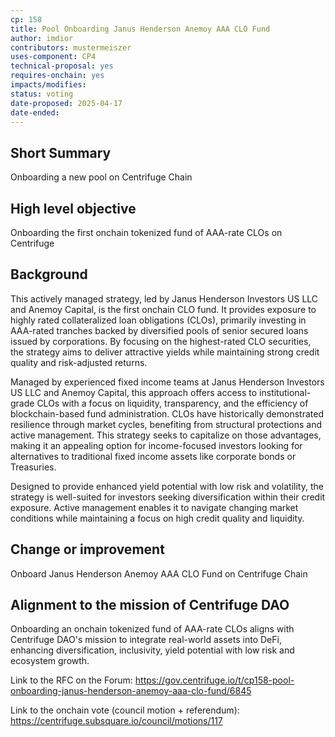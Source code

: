 ```yaml
---
cp: 158
title: Pool Onboarding Janus Henderson Anemoy AAA CLO Fund
author: imdior
contributors: mustermeiszer
uses-component: CP4
technical-proposal: yes
requires-onchain: yes
impacts/modifies: 
status: voting
date-proposed: 2025-04-17
date-ended: 
---
```


## Short Summary 
Onboarding a new pool on Centrifuge Chain

## High level objective 
Onboarding the first onchain tokenized fund of AAA-rate CLOs on Centrifuge

## Background 

This actively managed strategy, led by Janus Henderson Investors US LLC and Anemoy Capital, is the first onchain CLO fund. It provides exposure to highly rated collateralized loan obligations (CLOs), primarily investing in AAA-rated tranches backed by diversified pools of senior secured loans issued by corporations. By focusing on the highest-rated CLO securities, the strategy aims to deliver attractive yields while maintaining strong credit quality and risk-adjusted returns.

Managed by experienced fixed income teams at Janus Henderson Investors US LLC and Anemoy Capital, this approach offers access to institutional-grade CLOs with a focus on liquidity, transparency, and the efficiency of blockchain-based fund administration. CLOs have historically demonstrated resilience through market cycles, benefiting from structural protections and active management. This strategy seeks to capitalize on those advantages, making it an appealing option for income-focused investors looking for alternatives to traditional fixed income assets like corporate bonds or Treasuries.

Designed to provide enhanced yield potential with low risk and volatility, the strategy is well-suited for investors seeking diversification within their credit exposure. Active management enables it to navigate changing market conditions while maintaining a focus on high credit quality and liquidity.

## Change or improvement 
Onboard Janus Henderson Anemoy AAA CLO Fund on Centrifuge Chain

## Alignment to the mission of Centrifuge DAO 

Onboarding an onchain tokenized fund of AAA-rate CLOs aligns with Centrifuge DAO's mission to integrate real-world assets into DeFi, enhancing diversification, inclusivity, yield potential with low risk and ecosystem growth.


Link to the RFC on the Forum: https://gov.centrifuge.io/t/cp158-pool-onboarding-janus-henderson-anemoy-aaa-clo-fund/6845

Link to the onchain vote (council motion + referendum): https://centrifuge.subsquare.io/council/motions/117
